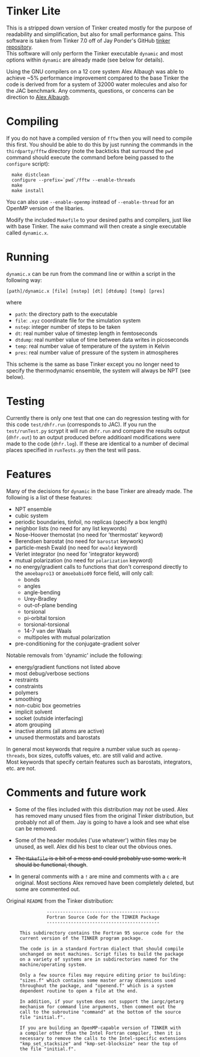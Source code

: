 # Tinker Lite

This is a stripped down version of Tinker created mostly for the
purpose of readability and simplification, but also for small
performance gains.  This software is taken from Tinker 7.0 off of Jay
Ponder's GitHub [tinker repository](https://github.com/jayponder/tinker).  
This software will only perform the Tinker executable `dynamic` and
most options within `dynamic` are already made (see below for
details).  

Using the GNU compilers on a 12 core system Alex Albaugh was able to
achieve ~5% performance improvement compared to the base Tinker the 
code is derived from for a system of 32000 water
molecules and also for the JAC benchmark.  Any comments, questions, or
concerns can be direction to [Alex
Albaugh](mailto:aalbaugh@berkeley.edu).


# Compiling

If you do not have a compiled version of `fftw` then you will need to
compile this first. You should be able to do this by just running the
commands in the `thirdparty/fftw` directory (note the backticks that surround 
the `pwd` command should execute the command before being passed to 
the `configure` script):

      make distclean
      configure --prefix=`pwd`/fftw --enable-threads
      make
      make install

You can also use `--enable-openmp` instead of `--enable-thread` for an
OpenMP version of the libaries.

Modify the included `Makefile` to your desired paths and compilers, just
like with base Tinker.  The `make` command will then create a single 
executable called `dynamic.x`.


# Running
`dynamic.x` can be run from the command line or within a script in the 
following way:

    [path]/dynamic.x [file] [nstep] [dt] [dtdump] [temp] [pres]

where 

* `path`: the directory path to the executable
* `file`: `.xyz` coordinate file for the simulation system
* `nstep`: integer number of steps to be taken
* `dt`: real number value of timestep length in femtoseconds
* `dtdump`: real number value of time between data writes in picoseconds
* `temp`: real number value of temperature of the system in Kelvin
* `pres`: real number value of pressure of the system in atmospheres

This scheme is the same as base Tinker except you no longer need to 
specify the thermodynamic ensemble, the system will always be NPT (see
below).

# Testing

Currently there is only one test that one can do regression testing 
with for this code `test/dhfr.run` (corresponds to JAC). If you run
the `test/runTest.py` scrypt it will run `dhfr.run` and compare the
results output (`dhfr.out`) to an output produced before additioanl
modifications were made to the code (`dhfr.log`). If these are 
identical to a number of decimal places specified in `runTests.py`
then the test will pass.

# Features
Many of the decisions for `dynamic` in the base Tinker are already made.  The
following is a list of these features:

* NPT ensemble
* cubic system
* periodic boundaries, tinfoil, no replicas (specify a box length)
* neighbor lists (no need for any list keywords)
* Nose-Hoover themostat (no need for 'thermostat' keyword)
* Berendsen barostat (no need for `barostat` keywork)
* particle-mesh Ewald (no need for `ewald` keyword)
* Verlet integrator (no need for 'integrator keyword)
* mutual polarization (no need for `polarization` keyword)
* no energy/gradient calls to functions that don't correspond directly to 
   the `amoebapro13` or a`moebabio09` force field, will only call:
  * bonds
  * angles
  * angle-bending
  * Urey-Bradley
  * out-of-plane bending
  * torsional
  * pi-orbital torsion
  * torsional-torsional
  * 14-7 van der Waals
  * multipoles with mutual polarization
* pre-conditioning for the conjugate-gradient solver
  
Notable removals from 'dynamic' include the following:

* energy/gradient functions not listed above
* most debug/verbose sections
* restraints
* constraints
* polymers
* smoothing
* non-cubic box geometries
* implicit solvent
* socket (outside interfacing)
* atom grouping
* inactive atoms (all atoms are active)
* unused thermostats and barostats
  
In general most keywords that require a number value such as 
`openmp-threads`, box sizes, cutoffs values, etc. are still valid and active.  
Most keywords that specify certain features such as barostats, 
integrators, etc. are not.


# Comments and future work

* Some of the files included with this distribution may not be used.  Alex 
  has removed many unused files from the original Tinker distribution, 
  but probably not all of them. Jay is going to have a look and see what
  else can be removed.

* Some of the header modules ('use whatever') within files may be unused,
 as well.  Alex did his best to clear out the obvious ones.
 
* ~~The `Makefile` is a bit of a mess and could probably use some work. It 
 should be functional, though~~.
 
* In general comments with a `!` are mine and comments with a `c` are 
 original.  Most sections Alex removed have been completely deleted, but 
 some are commented out.

Original `README` from the Tinker distribution:

                   ------------------------------------------
                   Fortran Source Code for the TINKER Package
                   ------------------------------------------

         This subdirectory contains the Fortran 95 source code for the
         current version of the TINKER program package.

         The code is in a standard Fortran dialect that should compile
         unchanged on most machines. Script files to build the package
         on a variety of systems are in subdirectories named for the
         machine/operating system.

         Only a few source files may require editing prior to building:
         "sizes.f" which contains some master array dimensions used
         throughout the package, and "openend.f" which is a system
         dependent routine to open a file at the end.

         In addition, if your system does not support the iargc/getarg
         mechanism for command line arguments, then comment out the
         call to the subroutine "command" at the bottom of the source
         file "initial.f".

         If you are building an OpenMP-capable version of TINKER with
         a compiler other than the Intel Fortran compiler, then it is
         necessary to remove the calls to the Intel-specific extensions
         "kmp_set_stacksize" and "kmp-set-blocksize" near the top of
         the file "initial.f".

